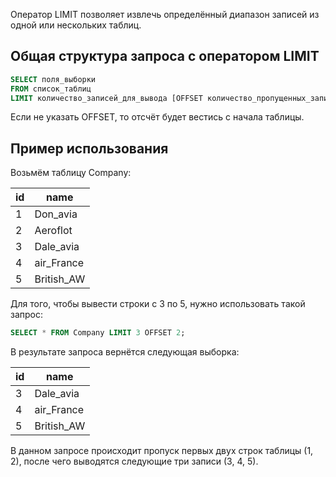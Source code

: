 Оператор LIMIT позволяет извлечь определённый диапазон записей из одной или нескольких таблиц.

## Общая структура запроса с оператором LIMIT

```sql
SELECT поля_выборки
FROM список_таблиц
LIMIT количество_записей_для_вывода [OFFSET количество_пропущенных_записей];
```

Если не указать OFFSET, то отсчёт будет вестись с начала таблицы.

## Пример использования

Возьмём таблицу Company:

|id|name|
|---|---|
|1|Don_avia|
|2|Aeroflot|
|3|Dale_avia|
|4|air_France|
|5|British_AW|

Для того, чтобы вывести строки с 3 по 5, нужно использовать такой запрос:

```sql
SELECT * FROM Company LIMIT 3 OFFSET 2;
```

В результате запроса вернётся следующая выборка:

|id|name|
|---|---|
|3|Dale_avia|
|4|air_France|
|5|British_AW|

В данном запросе происходит пропуск первых двух строк таблицы (1, 2), после чего выводятся следующие три записи (3, 4, 5).